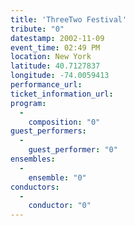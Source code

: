 ```yaml
---
title: 'ThreeTwo Festival'
tribute: "0"
datestamp: 2002-11-09
event_time: 02:49 PM
location: New York
latitude: 40.7127837
longitude: -74.0059413
performance_url: 
ticket_information_url: 
program: 
  -
    composition: "0"
guest_performers: 
  -
    guest_performer: "0"
ensembles: 
  -
    ensemble: "0"
conductors: 
  -
    conductor: "0"
---
```

